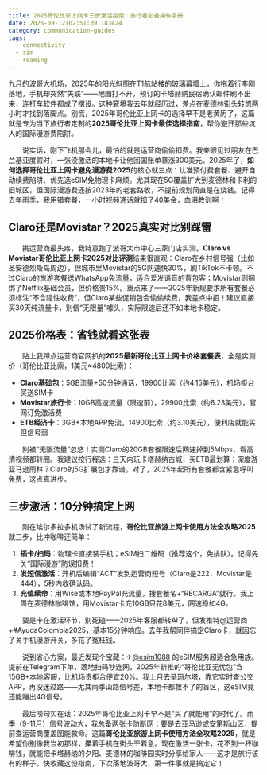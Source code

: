 ```yaml
---
title: 2025哥伦比亚上网卡三步激活指南：旅行者必备操作手册
date: 2025-09-12T02:51:39.183424
category: communication-guides
tags:
  - connectivity
  - sim
  - roaming
---
```


九月的波哥大机场，2025年的阳光斜照在T1航站楼的玻璃幕墙上，你拖着行李刚落地，手机却突然“失联”——地图打不开，预订的卡塔赫纳民宿确认邮件刷不出来，连打车软件都成了摆设。这种窘境我去年就经历过，差点在麦德林街头转悠两小时才找到落脚点。别慌，2025年哥伦比亚上网卡的选择早不是老黄历了，这篇就是专为当下旅行者定制的**2025哥伦比亚上网卡最佳选择指南**，帮你避开那些坑人的国际漫游费陷阱。

　　说实话，刚下飞机那会儿，最怕的就是运营商偷偷扣费。我亲眼见过朋友在巴兰基亚度假时，一张没激活的本地卡让他回国账单暴涨300美元。2025年了，**如何选择哥伦比亚上网卡避免漫游费2025**的核心就三点：认准预付费套餐、避开自动续费陷阱、优先选eSIM免物理卡麻烦。尤其现在5G覆盖扩大到麦德林和卡利的旧城区，但国际漫游费还按2023年的老套路收，不提前规划简直是在烧钱。记得去年雨季，我用错套餐，一小时视频通话就扣了40美金，血泪教训啊！

## Claro还是Movistar？2025真实对比别踩雷

　　挑运营商最头疼，我特意跑了波哥大市中心三家门店实测。**Claro vs Movistar哥伦比亚上网卡2025对比评测**结果很直观：Claro在乡村信号强（比如圣安德烈斯岛周边），但城市里Movistar的5G网速快30%，刷TikTok不卡顿。不过Claro的旅游套餐送WhatsApp免流量，适合爱发语音的背包客；Movistar则捆绑了Netflix基础会员，但价格贵15%。重点来了——2025年新规要求所有套餐必须标注“不含隐性收费”，但Claro某些促销包会偷偷续费，我差点中招！建议直接买30天纯流量卡，别信“无限量”噱头，实际限速后还不如本地卡稳定。

## 2025价格表：省钱就看这张表

　　贴上我蹲点运营商官网扒的**2025最新哥伦比亚上网卡价格套餐表**，全是实测价（哥伦比亚比索，1美元≈4800比索）：

- **Claro基础包**：5GB流量+50分钟通话，19900比索（约4.15美元），机场柜台买送SIM卡  
- **Movistar旅行卡**：10GB高速流量（限速前），29900比索（约6.23美元），官网订免激活费  
- **ETB经济卡**：3GB+本地APP免流，14900比索（约3.10美元），便利店就能买但信号弱  

　　别被“无限流量”忽悠！实测Claro的20GB套餐限速后网速掉到5Mbps，看高清视频都转圈。我建议按行程选：三天内玩卡塔赫纳古城，买ETB最划算；深度游亚马逊雨林？Claro的5G扩展包才靠谱。对了，2025年起所有套餐都含紧急呼叫免费，这点真进步。

## 三步激活：10分钟搞定上网

　　刚在埃尔多拉多机场试了新流程，**哥伦比亚旅游上网卡使用方法全攻略2025**就三步，比冲咖啡还简单：

1. **插卡/扫码**：物理卡直接装手机；eSIM扫二维码（推荐这个，免排队）。记得先关“国际漫游”防误扣费！  
2. **发短信激活**：开机后编辑“ACT”发到运营商短号（Claro是222，Movistar是444），5秒内收确认码。  
3. **充值续命**：用Wise或本地PayPal充流量，搜套餐名+“RECARGA”就行。我上周在麦德林咖啡馆，用Movistar卡充10GB只花8美元，网速稳如4G。  

　　要是卡在激活环节，别死磕——2025年客服都转AI了，但发推特@运营商+#AyudaColombia2025，基本15分钟响应。去年我帮同伴搞定Claro卡，就因忘了关手机漫游开关，多花了冤枉钱。

　　说到省心方案，最近发现个宝藏：✈[@esim1088](https://t.me/s/esim1088) 的eSIM服务超适合急用族。提前在Telegram下单，落地扫码秒连网，2025年新推的“哥伦比亚无忧包”含15GB+本地客服，比机场贵柜台便宜20%。我上月去圣玛尔塔，靠它实时查公交APP，再没迷过路——尤其雨季山路信号差，本地卡都救不了的盲区，这eSIM竟还能蹦出4G信号。

　　最后唠句实在话：2025年哥伦比亚上网卡早不是“买了就能用”的时代了。雨季（9-11月）信号波动大，我总备两张卡防断网；要是去亚马逊或安第斯山区，提前查运营商覆盖图能救命。这篇**哥伦比亚旅游上网卡使用方法全攻略2025**，就是希望你别像我当初那样，攥着手机在街头干着急。现在激活一张卡，花不到一杯咖啡钱，就能把卡塔赫纳的夕阳、麦德林的咖啡园实时分享给家人——这才是旅行该有的样子。快收藏这份指南，下次落地波哥大，第一件事就是搞定它！